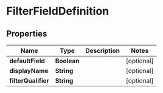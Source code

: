 # FilterFieldDefinition

## Properties
Name | Type | Description | Notes
------------ | ------------- | ------------- | -------------
**defaultField** | **Boolean** |  |  [optional]
**displayName** | **String** |  |  [optional]
**filterQualifier** | **String** |  |  [optional]
